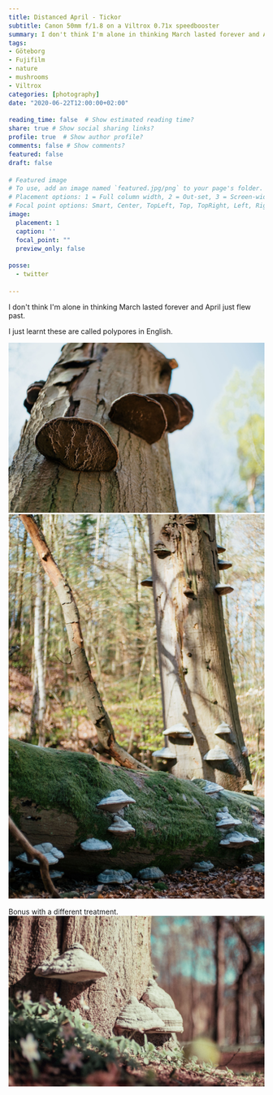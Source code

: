 ```yaml
---
title: Distanced April - Tickor
subtitle: Canon 50mm f/1.8 on a Viltrox 0.71x speedbooster
summary: I don't think I'm alone in thinking March lasted forever and April just flew past. I just learnt these are called polypores in English.
tags:
- Göteborg
- Fujifilm
- nature
- mushrooms
- Viltrox
categories: [photography]
date: "2020-06-22T12:00:00+02:00"

reading_time: false  # Show estimated reading time?
share: true # Show social sharing links?
profile: true  # Show author profile?
comments: false # Show comments?
featured: false
draft: false

# Featured image
# To use, add an image named `featured.jpg/png` to your page's folder.
# Placement options: 1 = Full column width, 2 = Out-set, 3 = Screen-width
# Focal point options: Smart, Center, TopLeft, Top, TopRight, Left, Right, BottomLeft, Bottom, BottomRight
image:
  placement: 1
  caption: ''
  focal_point: ""
  preview_only: false

posse:
  - twitter

---
```

I don't think I'm alone in thinking March lasted forever and April just flew past. 

I just learnt these are called polypores in English.

![](april-tickor2.jpg)
![](april-tickor3.jpg)

Bonus with a different treatment.
![](april-tickor4.jpg)